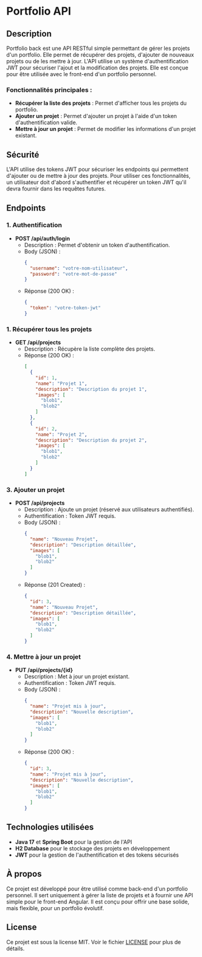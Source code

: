 # Portfolio API

## Description
Portfolio back est une API RESTful simple permettant de gérer les projets d'un portfolio. Elle permet de récupérer des projets, d'ajouter de nouveaux projets ou de les mettre à jour. L'API utilise un système d'authentification JWT pour sécuriser l'ajout et la modification des projets. Elle est conçue pour être utilisée avec le front-end d'un portfolio personnel.

### Fonctionnalités principales :
- **Récupérer la liste des projets** : Permet d'afficher tous les projets du portfolio.
- **Ajouter un projet** : Permet d'ajouter un projet à l'aide d'un token d'authentification valide.
- **Mettre à jour un projet** : Permet de modifier les informations d'un projet existant.

## Sécurité
L'API utilise des tokens JWT pour sécuriser les endpoints qui permettent d'ajouter ou de mettre à jour des projets. Pour utiliser ces fonctionnalités, un utilisateur doit d'abord s'authentifier et récupérer un token JWT qu'il devra fournir dans les requêtes futures.

## Endpoints

### 1. Authentification
- **POST /api/auth/login**
    - Description : Permet d'obtenir un token d'authentification.
    - Body (JSON) :
      ```json
      {
        "username": "votre-nom-utilisateur",
        "password": "votre-mot-de-passe"
      }
      ```
    - Réponse (200 OK) :
      ```json
      {
        "token": "votre-token-jwt"
      }
      ```

### 1. Récupérer tous les projets
- **GET /api/projects**
    - Description : Récupère la liste complète des projets.
    - Réponse (200 OK) :
      ```json
      [
        {
          "id": 1,
          "name": "Projet 1",
          "description": "Description du projet 1",
          "images": [
            "blob1",
            "blob2"
          ]
        },
        {
          "id": 2,
          "name": "Projet 2",
          "description": "Description du projet 2",
          "images": [
            "blob1",
            "blob2"
          ]
        }
      ]
      ```

### 3. Ajouter un projet
- **POST /api/projects**
    - Description : Ajoute un projet (réservé aux utilisateurs authentifiés).
    - Authentification : Token JWT requis.
    - Body (JSON) :
      ```json
      {
        "name": "Nouveau Projet",
        "description": "Description détaillée",
        "images": [
          "blob1",
          "blob2"
        ]
      }
      ```
    - Réponse (201 Created) :
      ```json
      {
        "id": 3,
        "name": "Nouveau Projet",
        "description": "Description détaillée",
        "images": [
          "blob1",
          "blob2"
        ]
      }
      ```

### 4. Mettre à jour un projet
- **PUT /api/projects/{id}**
    - Description : Met à jour un projet existant.
    - Authentification : Token JWT requis.
    - Body (JSON) :
      ```json
      {
        "name": "Projet mis à jour",
        "description": "Nouvelle description",
        "images": [
          "blob1",
          "blob2"
        ]
      }
      ```
    - Réponse (200 OK) :
      ```json
      {
        "id": 3,
        "name": "Projet mis à jour",
        "description": "Nouvelle description",
        "images": [
          "blob1",
          "blob2"
        ]
      }
      ```

## Technologies utilisées
- **Java 17** et **Spring Boot** pour la gestion de l'API
- **H2 Database** pour le stockage des projets en développement
- **JWT** pour la gestion de l'authentification et des tokens sécurisés

## À propos
Ce projet est développé pour être utilisé comme back-end d'un portfolio personnel. Il sert uniquement à gérer la liste de projets et à fournir une API simple pour le front-end Angular. Il est conçu pour offrir une base solide, mais flexible, pour un portfolio évolutif.

## License
Ce projet est sous la license MIT. Voir le fichier [LICENSE](./LICENSE) pour plus de détails.